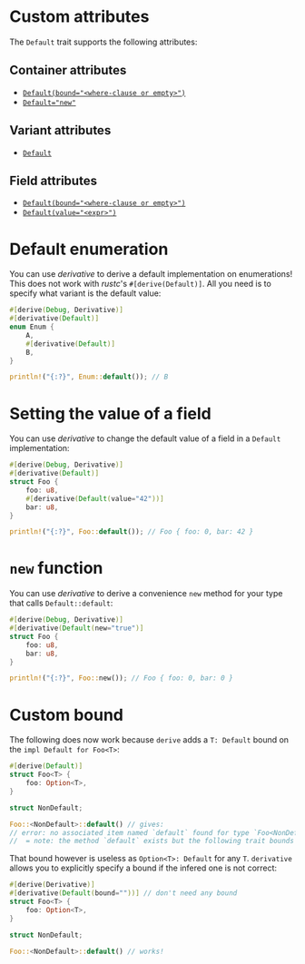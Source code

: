 # Custom attributes
The `Default` trait supports the following attributes:

## Container attributes
* [`Default(bound="<where-clause or empty>")`](#custom-bound)
* [`Default="new"`](#new-function)

## Variant attributes
* [`Default`](#default-enumeration)

## Field attributes
* [`Default(bound="<where-clause or empty>")`](#custom-bound)
* [`Default(value="<expr>")`](#ignoring-a-field)

# Default enumeration

You can use *derivative* to derive a default implementation on enumerations!
This does not work with *rustc*'s `#[derive(Default)]`.
All you need is to specify what variant is the default value:

```rust
#[derive(Debug, Derivative)]
#[derivative(Default)]
enum Enum {
    A,
    #[derivative(Default)]
    B,
}

println!("{:?}", Enum::default()); // B
```

# Setting the value of a field

You can use *derivative* to change the default value of a field in a `Default`
implementation:

```rust
#[derive(Debug, Derivative)]
#[derivative(Default)]
struct Foo {
    foo: u8,
    #[derivative(Default(value="42"))]
    bar: u8,
}

println!("{:?}", Foo::default()); // Foo { foo: 0, bar: 42 }
```

# `new` function

You can use *derivative* to derive a convenience `new` method for your type
that calls `Default::default`:

```rust
#[derive(Debug, Derivative)]
#[derivative(Default(new="true")]
struct Foo {
    foo: u8,
    bar: u8,
}

println!("{:?}", Foo::new()); // Foo { foo: 0, bar: 0 }
```

# Custom bound

The following does now work because `derive` adds a `T: Default` bound on the
`impl Default for Foo<T>`:

```rust
#[derive(Default)]
struct Foo<T> {
    foo: Option<T>,
}

struct NonDefault;

Foo::<NonDefault>::default() // gives:
// error: no associated item named `default` found for type `Foo<NonDefault>` in the current scope
//  = note: the method `default` exists but the following trait bounds were not satisfied: `NonDefault : std::default::Default`
```

That bound however is useless as `Option<T>: Default` for any `T`.
`derivative` allows you to explicitly specify a bound if the infered one is not
correct:

```rust
#[derive(Derivative)]
#[derivative(Default(bound=""))] // don't need any bound
struct Foo<T> {
    foo: Option<T>,
}

struct NonDefault;

Foo::<NonDefault>::default() // works!
```
